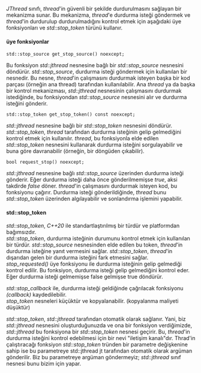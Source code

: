 _JThread_ sınıfı, _thread_'in güvenli bir şekilde durdurulmasını sağlayan bir mekanizma sunar. Bu mekanizma, _thread_'e durdurma isteği göndermek ve _thread_'in durdurulup durdurulmadığını kontrol etmek için aşağıdaki üye fonksiyonları ve _std::stop_token_ türünü kullanır.
#### üye fonksiyonlar
```
std::stop_source get_stop_source() noexcept;
```
Bu fonksiyon _std::jthread_ nesnesine bağlı bir _std::stop_source_ nesnesini döndürür. _std::stop_source_, durdurma isteği göndermek için kullanılan bir nesnedir. Bu nesne, _thread_'in çalışmasını durdurmak isteyen başka bir kod parçası (örneğin ana thread) tarafından kullanılabilir. Ana _thread_ ya da başka bir kontrol mekanizması, _std::jthread_ nesnesinin çalışmasını durdurmak istediğinde, bu fonksiyondan _std::stop_source_ nesnesini alır ve durdurma isteğini gönderir.

```
std::stop_token get_stop_token() const noexcept;
```
_std::jthread_ nesnesine bağlı bir _std::stop_token_ nesnesini döndürür. _std::stop_token_, _thread_ tarafından durdurma isteğinin gelip gelmediğini kontrol etmek için kullanılır. _thread_, bu fonksiyonla elde edilen _std::stop_token_ nesnesini kullanarak durdurma isteğini sorgulayabilir ve buna göre davranabilir (örneğin, bir döngüden çıkabilir).

```
bool request_stop() noexcept;
```

_std::jthread_ nesnesine bağlı _std::stop_source_ üzerinden durdurma isteği gönderir. Eğer durdurma isteği daha önce gönderilmemişse _true_, aksi takdirde _false_ döner.
_thread_'in çalışmasını durdurmak isteyen kod, bu fonksiyonu çağırır. Durdurma isteği gönderildiğinde, _thread_ bunu _std::stop_token_ üzerinden algılayabilir ve sonlandırma işlemini yapabilir.

#### std::stop_token
_std::stop_token_, _C++20_ ile standartlaştırılmış bir türdür ve platformdan bağımsızdır. <br>
_std::stop_token_, durdurma isteğinin durumunu kontrol etmek için kullanılan bir türdür. _std::stop_source_ nesnesinden elde edilen bu token, _thread_'in durdurma isteğine yanıt vermesini sağlar.
_std::stop_token_, _thread_'in dışarıdan gelen bir durdurma isteğini fark etmesini sağlar.<br>
 _stop_requested()_ üye fonksiyonu ile durdurma isteğinin gelip gelmediği kontrol edilir. Bu fonksiyon, durdurma isteği gelip gelmediğini kontrol eder. Eğer durdurma isteği gelmemişse false gelmişse true döndürür.

_std::stop_callback_ ile, durdurma isteği geldiğinde çağrılacak fonksiyonu _(callback)_ kaydedilebilir.<br>
_stop_token_ nesneleri küçüktür ve kopyalanabilir. (kopyalanma maliyeti düşüktür)

_std::stop_token_, _std::jthread_ tarafından otomatik olarak sağlanır. Yani, biz _std::jthread_ nesnesini oluşturduğunuzda ve ona bir fonksiyon verdiğimizde, _std::jthread_ bu fonksiyona bir _std::stop_token_ nesnesi geçirir. Bu, _thread_'in durdurma isteğini kontrol edebilmesi için bir nevi "iletişim kanalı"dır.
Thrad'in çalıştıracağı fonksiyon _std::stop_token_ tründen bir parametre değişkenine sahip ise bu parametreye std::jthread jt tarafından otomatik olarak argüman gönderilir. Biz bu parametreye argüman göndermeyiz; _std::jthread_ sınıf nesnesi bunu bizim için yapar.




